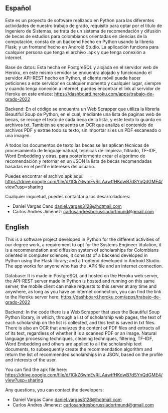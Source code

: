 ## Español

Este es un proyecto de software realizado en Python para las diferentes actividades de nuestro trabajo de grado, requisito para optar por el titulo de Ingeniero de Sistemas, se trata de un sistema de recomendación y difusión de becas de estudios para colombianos orientadas en ciencias de la computación, consta de un backend hecho en Python usando la librería Flask; y un frontend hecho en Android Studio. La aplicación funciona para cualquier persona que tenga el archivo .apk y que tenga conexión a internet.

Base de datos:
Esta hecha en PostgreSQL y alojada en el servidor web de Heroku, en este mismo servidor se encuentra alojado y funcionando el servidor API-REST hecho en Python, el cliente móvil puede hacer peticiones a este servidor en cualquier momento y cualquier lugar, siempre y cuando tenga conexión a internet, puedes encontrar el link al servidor de Heroku en este enlace: https://dashboard.heroku.com/apps/trabajo-de-grado-2022

Backend:
En el código se encuentra un Web Scrapper que utiliza la librería Beautiful Soup de Python, en el cual, mediante una lista de paginas web de becas, se recoge el texto de cada beca de la lista, y este texto lo guarda en archivos txt. También se encuentra un OCR que analiza el contenido de archivos PDF y extrae todo su texto, sin importar si es un PDF escaneado o una imagen.

A todos los documentos de texto las becas se les aplican técnicas de procesamiento de lenguaje natural, tecnicas de limpieza, filtrado, TF-IDF, Word Embedding y otras, para posteriormente crear el algoritmo de recomendación y retornar en un JSON la lista de becas recomendadas basadas en el perfil e intereses del usuario.

Puedes encontrar el archivo apk aquí: https://drive.google.com/file/d/1CkZ6wmEvRiLAawtfHKdwB7dSYnQdGME4/view?usp=sharing

Cualquier inquietud, puedes contactar a los desarrolladores:
- Daniel Vargas Cano <daniel.vargas3128@hotmail.com>
- Carlos Andres Jimenez: <carlosandresborussiadortmund@gmail.com>

## English

This is a software project developed in Python for the different activities of our degree work, a requirement to opt for the Systems Engineer titulation, it is a recommendation and diffusion system of scholarships for Colombians oriented in computer sciences, it consists of a backend developed in Python using the Flask library; and a frontend developed in Android Studio. The app works for anyone who has the .APK file and an internet connection.

Database:
It is made in PostgreSQL and hosted on the Heroku web server, the API-REST server made in Python is hosted and running on this same server, the mobile client can make requests to this server at any time and anywhere, as long as you have an internet connection, you can find the link to the Heroku server here: https://dashboard.heroku.com/apps/trabajo-de-grado-2022

Backend:
In the code there is a Web Scrapper that uses the Beautiful Soup Python library, in which, through a list of scholarship web pages, the text of each scholarship on the list is collected, and this text is saved in txt files. There is also an OCR that analyzes the content of PDF files and extracts all of its text, regardless of whether it is a scanned PDF or an image.
Natural language processing techniques, cleaning techniques, filtering, TF-IDF, Word Embedding and others are applied to all the scholarship text documents, to subsequently create the recommendation algorithm and return the list of recommended scholarships in a JSON, based on the profile and interests of the user.

You can find the apk file here: https://drive.google.com/file/d/1CkZ6wmEvRiLAawtfHKdwB7dSYnQdGME4/view?usp=sharing

Any questions, you can contact the developers:
- Daniel Vargas Cano <daniel.vargas3128@hotmail.com>
- Carlos Andres Jimenez: <carlosandresborussiadortmund@gmail.com>
